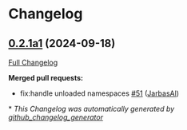 # Changelog

## [0.2.1a1](https://github.com/OpenVoiceOS/ovos-gui/tree/0.2.1a1) (2024-09-18)

[Full Changelog](https://github.com/OpenVoiceOS/ovos-gui/compare/0.2.0...0.2.1a1)

**Merged pull requests:**

- fix:handle unloaded namespaces [\#51](https://github.com/OpenVoiceOS/ovos-gui/pull/51) ([JarbasAl](https://github.com/JarbasAl))



\* *This Changelog was automatically generated by [github_changelog_generator](https://github.com/github-changelog-generator/github-changelog-generator)*
